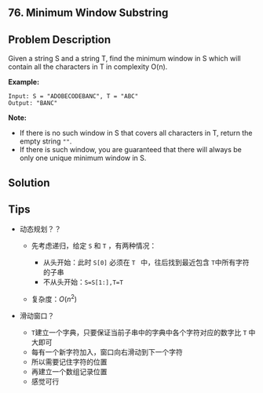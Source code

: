 ## 76. Minimum Window Substring



## Problem Description

Given a string S and a string T, find the minimum window in S which will contain all the characters in T in complexity O(n).

**Example:**

```
Input: S = "ADOBECODEBANC", T = "ABC"
Output: "BANC"
```

**Note:**

- If there is no such window in S that covers all characters in T, return the empty string `""`.
- If there is such window, you are guaranteed that there will always be only one unique minimum window in S.

## Solution







## Tips



- 动态规划？？

  - 先考虑递归，给定 `S` 和 `T`  ，有两种情况：
    - 从头开始：此时 `S[0]` 必须在 `T ` 中，往后找到最近包含 `T`中所有字符的子串 
    - 不从头开始：`S=S[1:],T=T`

  - 复杂度：$O(n^2)​$

- 滑动窗口？

  - `T`建立一个字典，只要保证当前子串中的字典中各个字符对应的数字比 `T` 中大即可
  - 每有一个新字符加入，窗口向右滑动到下一个字符
  - 所以需要记住字符的位置
  - 再建立一个数组记录位置
  - 感觉可行